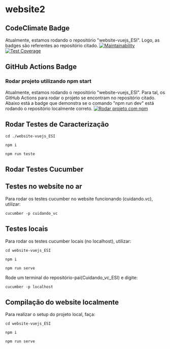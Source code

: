 # website2

## CodeClimate Badge
Atualmente, estamos rodando o repositório "website-vuejs_ESI". Logo, as badges são referentes ao repositório citado.
[![Maintainability](https://api.codeclimate.com/v1/badges/43f62934c7d42fcf8a18/maintainability)](https://codeclimate.com/github/guga7895/website-vuejs_ESI/maintainability)
[![Test Coverage](https://api.codeclimate.com/v1/badges/43f62934c7d42fcf8a18/test_coverage)](https://codeclimate.com/github/guga7895/website-vuejs_ESI/test_coverage)

## GitHub Actions Badge 

### Rodar projeto utilizando npm start
Atualmente, estamos rodando o repositório "website-vuejs_ESI". Para tal, os GitHub Actions para rodar o projeto se encontram no repositório citado. Abaixo está a badge que demonstra se o comando "npm run dev" está rodando o repositório localmente correto.
[![Rodar projeto com npm](https://github.com/guga7895/Cuidando_do_meu_bairro/actions/workflows/github-actions-run.yml/badge.svg?branch=master)](https://github.com/guga7895/Cuidando_do_meu_bairro/actions/workflows/github-actions-run.yml)

## Rodar Testes de Caracterização

```
cd ./website-vuejs_ESI
```

```
npm i
```

```
npm run teste
```

## Rodar Testes Cucumber

## Testes no website no ar
Para rodar os testes cucumber no website funcionando (cuidando.vc), utilizar:
```
cucumber -p cuidando_vc
```

## Testes locais
Para rodar os testes cucumber locais (no localhost), utilizar: 

``` 
cd website-vuejs_ESI
```
```
npm i 
```
```
npm run serve
```
Rode um terminal do repositório-pai(Cuidando_vc_ESI) e digite:
```
cucumber -p localhost
```

## Compilação do website localmente

Para realizar o setup do projeto local, faça:
```
cd website-vuejs_ESI
```
```
npm i
```
```
npm run serve
```
